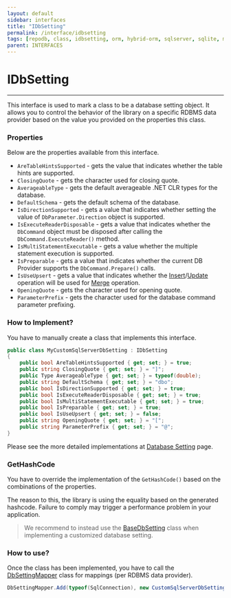 ```yaml
---
layout: default
sidebar: interfaces
title: "IDbSetting"
permalink: /interface/idbsetting
tags: [repodb, class, idbsetting, orm, hybrid-orm, sqlserver, sqlite, mysql, postgresql]
parent: INTERFACES
---
```


# IDbSetting

---

This interface is used to mark a class to be a database setting object. It allows you to control the behavior of the library on a specific RDBMS data provider based on the value you provided on the properties this class.

### Properties

Below are the properties available from this interface.

- `AreTableHintsSupported` - gets the value that indicates whether the table hints are supported.
- `ClosingQuote` - gets the character used for closing quote.
- `AverageableType` - gets the default averageable .NET CLR types for the database.
- `DefaultSchema` - gets the default schema of the database.
- `IsDirectionSupported` - gets a value that indicates whether setting the value of `DbParameter.Direction` object is supported.
- `IsExecuteReaderDisposable` - gets a value that indicates whether the `DbCommand` object must be disposed after calling the `DbCommand.ExecuteReader()` method.
- `IsMultiStatementExecutable` - gets a value whether the multiple statement execution is supported.
- `IsPreparable` - gets a value that indicates whether the current DB Provider supports the `DbCommand.Prepare()` calls.
- `IsUseUpsert` - gets a value that indicates whether the [Insert](/operation/insert)/[Update](/operation/update) operation will be used for [Merge](/operation/merge) operation.
- `OpeningQuote` - gets the character used for opening quote.
- `ParameterPrefix` - gets the character used for the database command parameter prefixing.

### How to Implement?

You have to manually create a class that implements this interface.

```csharp
public class MyCustomSqlServerDbSetting : IDbSetting
{
    public bool AreTableHintsSupported { get; set; } = true;
    public string ClosingQuote { get; set; } = "]";
    public Type AverageableType { get; set; } = typeof(double);
    public string DefaultSchema { get; set; } = "dbo";
    public bool IsDirectionSupported { get; set; } = true;
    public bool IsExecuteReaderDisposable { get; set; } = true;
    public bool IsMultiStatementExecutable { get; set; } = true;
    public bool IsPreparable { get; set; } = true;
    public bool IsUseUpsert { get; set; } = false;
    public string OpeningQuote { get; set; } = "[";
    public string ParameterPrefix { get; set; } = "@";
}
```

Please see the more detailed implementations at [Database Setting](/extensibility/databasesetting) page.

### GetHashCode

You have to override the implementation of the `GetHashCode()` based on the combinations of the properties.

The reason to this, the library is using the equality based on the generated hashcode. Failure to comply may trigger a performance problem in your application.

> We recommend to instead use the [BaseDbSetting](/class/basedbsetting) class when implementing a customized database setting.

### How to use?

Once the class has been implemented, you have to call the [DbSettingMapper](/mapper/dbsettingmapper) class for mappings (per RDBMS data provider).

```csharp
DbSettingMapper.Add(typeof(SqlConnection), new CustomSqlServerDbSetting(), true);
```